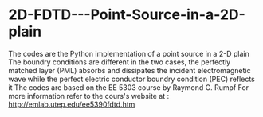 # 2D-FDTD---Point-Source-in-a-2D-plain

The codes are the Python implementation of a point source in a 2-D plain
The boundry conditions are different in the two cases, the perfectly matched layer (PML) absorbs and dissipates the incident electromagnetic wave while the
perfect electric conductor boundry condition (PEC) reflects it
The codes are based on the EE 5303 course by Raymond C. Rumpf
For more information refer to the cours's website at : http://emlab.utep.edu/ee5390fdtd.htm
